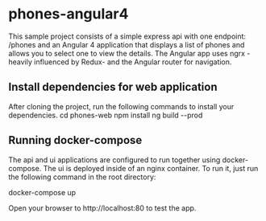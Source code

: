 # phones-angular4
This sample project consists of a simple express api with one endpoint: /phones and an Angular 4 application that displays a list of phones and allows you to select one to view the details. The Angular app uses ngrx - heavily influenced by Redux- and the Angular router for navigation. 

## Install dependencies for web application
After cloning the project, run the following commands to install your dependencies.
cd phones-web
npm install
ng build --prod

## Running docker-compose
The api and ui applications are configured to run together using docker-compose. The ui is deployed inside of an nginx container. To run it, just run the following command in the root directory:

docker-compose up

Open your browser to http://localhost:80 to test the app.
